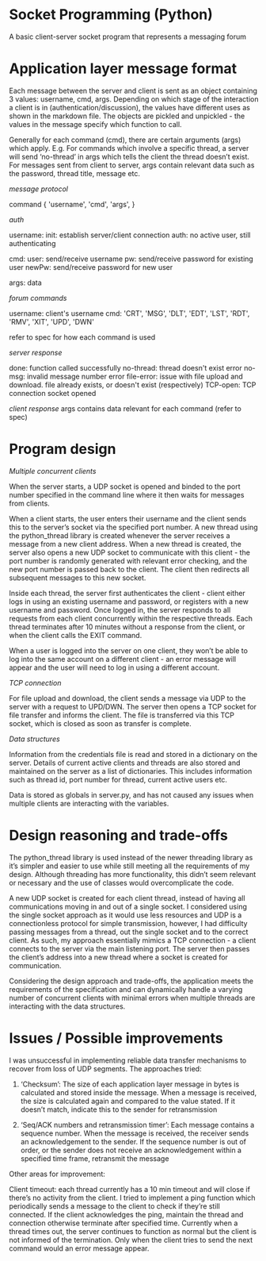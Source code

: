 # Socket Programming (Python)

A basic client-server socket program that represents a messaging forum 

# Application layer message format # 

Each message between the server and client is sent as an object containing 3 values:
username, cmd, args. Depending on which stage of the interaction a client is in
(authentication/discussion), the values have different uses as shown in the markdown file. The
objects are pickled and unpickled - the values in the message specify which function to call.

Generally for each command (cmd), there are certain arguments (args) which apply. E.g. For
commands which involve a specific thread, a server will send ‘no-thread’ in args which tells the
client the thread doesn’t exist. For messages sent from client to server, args contain relevant
data such as the password, thread title, message etc.

_message protocol_ 

command {
  'username',
  'cmd',
  'args',
}

_auth_ 

username: 
  init: establish server/client connection
  auth: no active user, still authenticating 

cmd:
  user: send/receive username
  pw: send/receive password for existing user 
  newPw: send/receive password for new user 
  
 args: data
 
_forum commands_
 
 username: client's username
 cmd: 'CRT', 'MSG', 'DLT', 'EDT', 'LST', 'RDT', 'RMV', 'XIT', 'UPD', 'DWN'
 
 refer to spec for how each command is used 
 
_server response_ 
 
  done: function called successfully
  no-thread: thread doesn't exist error 
  no-msg: invalid message number error
  file-error: issue with file upload and download. file already exists, or doesn't exist (respectively) 
  TCP-open: TCP connection socket opened 
  
_client response_
  args contains data relevant for each command (refer to spec) 
  
# Program design # 
 
_Multiple concurrent clients_
 
When the server starts, a UDP socket is opened and binded to the port number specified in the
command line where it then waits for messages from clients.

When a client starts, the user enters their username and the client sends this to the server’s
socket via the specified port number. A new thread using the python_thread library is created
whenever the server receives a message from a new client address. When a new thread is
created, the server also opens a new UDP socket to communicate with this client - the port
number is randomly generated with relevant error checking, and the new port number is passed
back to the client. The client then redirects all subsequent messages to this new socket.

Inside each thread, the server first authenticates the client - client either logs in using an existing
username and password, or registers with a new username and password. Once logged in, the
server responds to all requests from each client concurrently within the respective threads. Each
thread terminates after 10 minutes without a response from the client, or when the client calls
the EXIT command.

When a user is logged into the server on one client, they won’t be able to log into the same
account on a different client - an error message will appear and the user will need to log in using
a different account.

_TCP connection_

For file upload and download, the client sends a message via UDP to the server with a request
to UPD/DWN. The server then opens a TCP socket for file transfer and informs the client. The
file is transferred via this TCP socket, which is closed as soon as transfer is complete.

_Data structures_

Information from the credentials file is read and stored in a dictionary on the server. Details of
current active clients and threads are also stored and maintained on the server as a list of
dictionaries. This includes information such as thread id, port number for thread, current active
users etc.

Data is stored as globals in server.py, and has not caused any issues when multiple clients are
interacting with the variables.

# Design reasoning and trade-offs # 

The python_thread library is used instead of the newer threading library as it’s simpler and
easier to use while still meeting all the requirements of my design. Although threading has more
functionality, this didn’t seem relevant or necessary and the use of classes would
overcomplicate the code.

A new UDP socket is created for each client thread, instead of having all communications
moving in and out of a single socket. I considered using the single socket approach as it would
use less resources and UDP is a connectionless protocol for simple transmission, however, I
had difficulty passing messages from a thread, out the single socket and to the correct client. As
such, my approach essentially mimics a TCP connection - a client connects to the server via
the main listening port. The server then passes the client’s address into a new thread where a
socket is created for communication.

Considering the design approach and trade-offs, the application meets the requirements of the
specification and can dynamically handle a varying number of concurrent clients with minimal
errors when multiple threads are interacting with the data structures.

# Issues / Possible improvements # 

I was unsuccessful in implementing reliable data transfer mechanisms to recover from loss of
UDP segments. The approaches tried:

1. ‘Checksum’: The size of each application layer message in bytes is calculated and
stored inside the message. When a message is received, the size is calculated again
and compared to the value stated. If it doesn’t match, indicate this to the sender for
retransmission

2. ‘Seq/ACK numbers and retransmission timer’: Each message contains a sequence
number. When the message is received, the receiver sends an acknowledgement to the
sender. If the sequence number is out of order, or the sender does not receive an
acknowledgement within a specified time frame, retransmit the message

Other areas for improvement:

Client timeout: each thread currently has a 10 min timeout and will close if there’s no
activity from the client. I tried to implement a ping function which periodically sends a
message to the client to check if they’re still connected. If the client acknowledges the
ping, maintain the thread and connection otherwise terminate after specified time.
Currently when a thread times out, the server continues to function as normal but the
client is not informed of the termination. Only when the client tries to send the next
command would an error message appear.
